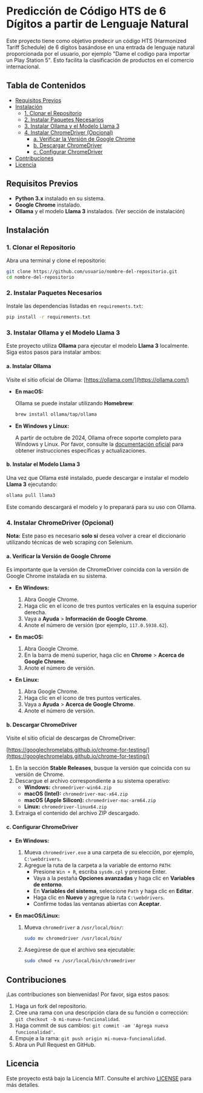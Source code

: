 # Predicción de Código HTS de 6 Dígitos a partir de Lenguaje Natural

Este proyecto tiene como objetivo predecir un código HTS (Harmonized Tariff Schedule) de 6 dígitos basándose en una entrada de lenguaje natural proporcionada por el usuario, por ejemplo "Dame el codigo para importar un Play Station 5". Esto facilita la clasificación de productos en el comercio internacional.

## Tabla de Contenidos

- [Requisitos Previos](#requisitos-previos)
- [Instalación](#instalación)
  - [1. Clonar el Repositorio](#1-clonar-el-repositorio)
  - [2. Instalar Paquetes Necesarios](#2-instalar-paquetes-necesarios)
  - [3. Instalar Ollama y el Modelo Llama 3](#3-instalar-ollama-y-el-modelo-llama-3)
  - [4. Instalar ChromeDriver (Opcional)](#4-instalar-chromedriver-opcional)
    - [a. Verificar la Versión de Google Chrome](#a-verificar-la-versión-de-google-chrome)
    - [b. Descargar ChromeDriver](#b-descargar-chromedriver)
    - [c. Configurar ChromeDriver](#c-configurar-chromedriver)
- [Contribuciones](#contribuciones)
- [Licencia](#licencia)

## Requisitos Previos

- **Python 3.x** instalado en su sistema.
- **Google Chrome** instalado.
- **Ollama** y el modelo **Llama 3** instalados. (Ver sección de instalación)

## Instalación

### 1. Clonar el Repositorio

Abra una terminal y clone el repositorio:

```bash
git clone https://github.com/usuario/nombre-del-repositorio.git
cd nombre-del-repositorio
```

### 2. Instalar Paquetes Necesarios

Instale las dependencias listadas en `requirements.txt`:

```bash
pip install -r requirements.txt
```

### 3. Instalar Ollama y el Modelo Llama 3

Este proyecto utiliza **Ollama** para ejecutar el modelo **Llama 3** localmente. Siga estos pasos para instalar ambos:

#### a. Instalar Ollama

Visite el sitio oficial de Ollama: [https://ollama.com/](https://ollama.com/)

- **En macOS:**

  Ollama se puede instalar utilizando **Homebrew**:

  ```bash
  brew install ollama/tap/ollama
  ```

- **En Windows y Linux:**

  A partir de octubre de 2024, Ollama ofrece soporte completo para Windows y Linux. Por favor, consulte la [documentación oficial](https://github.com/jmorganca/ollama#readme) para obtener instrucciones específicas y actualizaciones.

#### b. Instalar el Modelo Llama 3

Una vez que Ollama esté instalado, puede descargar e instalar el modelo **Llama 3** ejecutando:

```bash
ollama pull llama3
```

Este comando descargará el modelo y lo preparará para su uso con Ollama.

### 4. Instalar ChromeDriver (Opcional)

**Nota:** Este paso es necesario **solo si** desea volver a crear el diccionario utilizando técnicas de web scraping con Selenium.

#### a. Verificar la Versión de Google Chrome

Es importante que la versión de ChromeDriver coincida con la versión de Google Chrome instalada en su sistema.

- **En Windows:**
  1. Abra Google Chrome.
  2. Haga clic en el ícono de tres puntos verticales en la esquina superior derecha.
  3. Vaya a **Ayuda** > **Información de Google Chrome**.
  4. Anote el número de versión (por ejemplo, `117.0.5938.62`).

- **En macOS:**
  1. Abra Google Chrome.
  2. En la barra de menú superior, haga clic en **Chrome** > **Acerca de Google Chrome**.
  3. Anote el número de versión.

- **En Linux:**
  1. Abra Google Chrome.
  2. Haga clic en el ícono de tres puntos verticales.
  3. Vaya a **Ayuda** > **Acerca de Google Chrome**.
  4. Anote el número de versión.

#### b. Descargar ChromeDriver

Visite el sitio oficial de descargas de ChromeDriver:

[https://googlechromelabs.github.io/chrome-for-testing/](https://googlechromelabs.github.io/chrome-for-testing/)

1. En la sección **Stable Releases**, busque la versión que coincida con su versión de Chrome.
2. Descargue el archivo correspondiente a su sistema operativo:
   - **Windows:** `chromedriver-win64.zip`
   - **macOS (Intel):** `chromedriver-mac-x64.zip`
   - **macOS (Apple Silicon):** `chromedriver-mac-arm64.zip`
   - **Linux:** `chromedriver-linux64.zip`
3. Extraiga el contenido del archivo ZIP descargado.

#### c. Configurar ChromeDriver

- **En Windows:**
  1. Mueva `chromedriver.exe` a una carpeta de su elección, por ejemplo, `C:\webdrivers`.
  2. Agregue la ruta de la carpeta a la variable de entorno `PATH`:
     - Presione `Win + R`, escriba `sysdm.cpl` y presione Enter.
     - Vaya a la pestaña **Opciones avanzadas** y haga clic en **Variables de entorno**.
     - En **Variables del sistema**, seleccione `Path` y haga clic en **Editar**.
     - Haga clic en **Nuevo** y agregue la ruta `C:\webdrivers`.
     - Confirme todas las ventanas abiertas con **Aceptar**.

- **En macOS/Linux:**
  1. Mueva `chromedriver` a `/usr/local/bin/`:
     ```bash
     sudo mv chromedriver /usr/local/bin/
     ```
  2. Asegúrese de que el archivo sea ejecutable:
     ```bash
     sudo chmod +x /usr/local/bin/chromedriver
     ```

## Contribuciones

¡Las contribuciones son bienvenidas! Por favor, siga estos pasos:

1. Haga un fork del repositorio.
2. Cree una rama con una descripción clara de su función o corrección: `git checkout -b mi-nueva-funcionalidad`.
3. Haga commit de sus cambios: `git commit -am 'Agrega nueva funcionalidad'`.
4. Empuje a la rama: `git push origin mi-nueva-funcionalidad`.
5. Abra un Pull Request en GitHub.

## Licencia

Este proyecto está bajo la Licencia MIT. Consulte el archivo [LICENSE](LICENSE) para más detalles.
